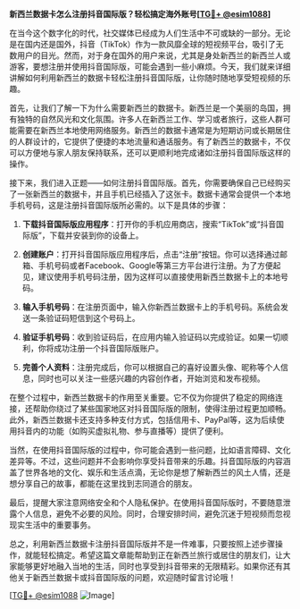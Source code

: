 **新西兰数据卡怎么注册抖音国际版？轻松搞定海外账号[[TG💪+ @esim1088](https://t.me/s/esim1088)]**

在当今这个数字化的时代，社交媒体已经成为人们生活中不可或缺的一部分。无论是在国内还是国外，抖音（TikTok）作为一款风靡全球的短视频平台，吸引了无数用户的目光。然而，对于身在国外的用户来说，尤其是身处新西兰的新西兰人或游客，要想注册并使用抖音国际版，可能会遇到一些小麻烦。今天，我们就来详细讲解如何利用新西兰的数据卡轻松注册抖音国际版，让你随时随地享受短视频的乐趣。

首先，让我们了解一下为什么需要新西兰的数据卡。新西兰是一个美丽的岛国，拥有独特的自然风光和文化氛围。许多人在新西兰工作、学习或者旅行，这些人群可能需要在新西兰本地使用网络服务。新西兰的数据卡通常是为短期访问或长期居住的人群设计的，它提供了便捷的本地流量和通话服务。有了新西兰的数据卡，不仅可以方便地与家人朋友保持联系，还可以更顺利地完成诸如注册抖音国际版这样的操作。

接下来，我们进入正题——如何注册抖音国际版。首先，你需要确保自己已经购买了一张新西兰的数据卡，并且手机已经插入了这张卡。数据卡通常会提供一个本地手机号码，这是注册抖音国际版所必需的。以下是具体的步骤：

1. **下载抖音国际版应用程序**：打开你的手机应用商店，搜索“TikTok”或“抖音国际版”，下载并安装到你的设备上。

2. **创建账户**：打开抖音国际版应用程序后，点击“注册”按钮。你可以选择通过邮箱、手机号码或者Facebook、Google等第三方平台进行注册。为了方便起见，建议使用手机号码注册，因为这样可以直接使用新西兰数据卡上的本地号码。

3. **输入手机号码**：在注册页面中，输入你新西兰数据卡上的手机号码。系统会发送一条验证码短信到这个号码上。

4. **验证手机号码**：收到验证码后，在应用内输入验证码以完成验证。如果一切顺利，你将成功注册一个抖音国际版账户。

5. **完善个人资料**：注册完成后，你可以根据自己的喜好设置头像、昵称等个人信息，同时也可以关注一些感兴趣的内容创作者，开始浏览和发布视频。

在整个过程中，新西兰数据卡的作用至关重要。它不仅为你提供了稳定的网络连接，还帮助你绕过了某些国家地区对抖音国际版的限制，使得注册过程更加顺畅。此外，新西兰数据卡还支持多种支付方式，包括信用卡、PayPal等，这为后续使用抖音内的功能（如购买虚拟礼物、参与直播等）提供了便利。

当然，在使用抖音国际版的过程中，你可能会遇到一些问题，比如语言障碍、文化差异等。不过，这些问题并不会影响你享受抖音带来的乐趣。抖音国际版的内容涵盖了世界各地的文化、娱乐和生活点滴，无论你是想了解新西兰的风土人情，还是想分享自己的故事，都能在这里找到志同道合的朋友。

最后，提醒大家注意网络安全和个人隐私保护。在使用抖音国际版时，不要随意泄露个人信息，避免不必要的风险。同时，合理安排时间，避免沉迷于短视频而忽视现实生活中的重要事务。

总之，利用新西兰数据卡注册抖音国际版并不是一件难事，只要按照上述步骤操作，就能轻松搞定。希望这篇文章能帮助到正在新西兰旅行或居住的朋友们，让大家能够更好地融入当地的生活，同时也享受到抖音带来的无限精彩。如果你还有其他关于新西兰数据卡或抖音国际版的问题，欢迎随时留言讨论哦！

[[TG💪+ @esim1088](https://t.me/s/esim1088) ![Image](https://i.postimg.cc/4NQfJmqS/Snipaste-2025-05-13-00-14-12.png)]